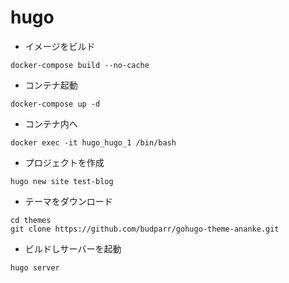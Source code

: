 # hugo

* イメージをビルド  
```
docker-compose build --no-cache
```
* コンテナ起動
```
docker-compose up -d
```
*  コンテナ内へ
```
docker exec -it hugo_hugo_1 /bin/bash
```

* プロジェクトを作成
```
hugo new site test-blog
```
* テーマをダウンロード
```
cd themes
git clone https://github.com/budparr/gohugo-theme-ananke.git
```
*  ビルドしサーバーを起動
```
hugo server
```
